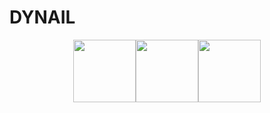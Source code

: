 # DYNAIL

<center class="half">
    <img src="media/source_expert_in_target.gif" width="100"/><img src="media/bc.gif" width="100"/><img src="media/target_expert" width="100"/>
</center>
